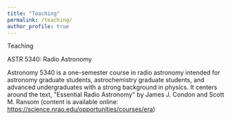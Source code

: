 ```yaml
---
title: "Teaching"
permalink: /teaching/
author_profile: true
---
```


Teaching

ASTR 5340: Radio Astronomy

Astronomy 5340 is a one-semester course in radio astronomy intended for astronomy graduate
students, astrochemistry graduate students, and advanced undergraduates with a strong
background in physics. It centers around the text, "Essential Radio Astronomy" by James J. Condon and Scott M. Ransom (content is available online: https://science.nrao.edu/opportunities/courses/era)



